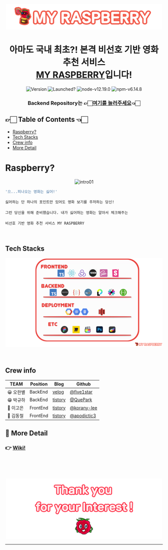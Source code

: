 <p align="center">
<img alt="logo" src="https://github.com/codestates/myRaspberry_client/blob/main/image_for_README/logos/prod_logo_b.png?raw=true" width="500px"/>
</p>

<h1 align="center">아마도 국내 최초?! 본격 비선호 기반 영화 추천 서비스 <br><a href="https://myraspberry.shop">MY RASPBERRY</a>입니다!</h1>

<p align="center">
<img alt="Version" src="https://img.shields.io/badge/version-1.0.0-blue.svg?cacheSeconds=2592000" />

<img alt="Launched?" src="https://img.shields.io/badge/Maintained%3F-yes!-green.svg" />
<img alt="node-v12.19.0" src="https://img.shields.io/badge/node-v14.15.1 LTS-3f72af" />
<img alt="npm-v6.14.8" src="https://img.shields.io/badge/npm-v6.14.8-aa96da" />



<h3 align="center">Backend Repository는 👉🏻<a href="https://github.com/codestates/myRaspberry_server">여기를 눌러주세요</a>👈🏻 </h3>

## 👉🏻 Table of Contents 👈🏻
- [Raspberry?](#index01)
- [Tech Stacks](#index02)
- [Crew info](#index04)
- [More Detail](#index05)


# Raspberry? <a id="index01"></a>
<p align="center">
<img alt="intro01" src="https://github.com/codestates/myRaspberry_client/blob/main/image_for_README/gifs/introduce.gif?raw=true" width="600px"/>
</p>

```sh
'으...피나오는 영화는 싫어!'

싫어하는 단 하나의 포인트만 있어도 영화 보기를 주저하는 당신!

그런 당신을 위해 준비했습니다. 내가 싫어하는 영화는 알아서 체크해주는 

비선호 기반 영화 추천 서비스 MY RASPBERRY 

```
>


<br />

## Tech Stacks <a id="index02"></a>

<p align="center">
<img alt="techStacks" src="https://github.com/codestates/myRaspberry_client/blob/main/image_for_README/bodys/stacks.png?raw=true" width="800px"/>
</p>



<br />

## Crew info <a id="index04"></a>


| TEAM      | Position      | Blog                                      | Github                                           |
| --------- |--------- | ----------------------------------------- | ------------------------------------------------ |
| 😀 오한별 | BackEnd| [velog](https://velog.io/@five1star)        | [@five1star](https://github.com/five1star)           |
| 😁 박규하 | BackEnd| [tistory](https://dev-gp.tistory.com/) | [@QuePark](https://github.com/QuePark)           |
| 🤗 이고은 | FrontEnd| [tistory](https://chacha73.tistory.com/)          | [@korany-lee](https://github.com/korany-lee) |
| 🤗 김동철 | FrontEnd|[tistory](http://codiing.tistory.com/)          | [@apodictic3](https://github.com/apodictic3) |


## 📃 More Detail <a id="index05"></a>

### 👉 [Wiki!](https://github.com/codestates/myRaspberry_client/wiki)

<br />
<br />
<br />

<p align="center">
<img alt="logo" src="https://github.com/codestates/myRaspberry_client/blob/main/image_for_README/bodys/page_done.png?raw=true" width="500px"/>
</p>
<hr>

